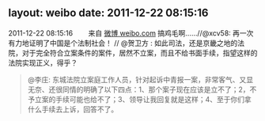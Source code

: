 layout: weibo
date: 2011-12-22 08:15:16
---
2011-12-22 08:15:16  &nbsp;&nbsp;&nbsp;&nbsp;&nbsp;&nbsp; 来自 <a href="http://weibo.com/" rel="nofollow">微博 weibo.com</a>
搞鸡毛啊……//@xcv58: 再一次有力地证明了中国是个法制社会！ // @贺卫方 : 如此司法，还是京畿之地的法院，对于完全符合立案条件的案件，居然不立案，而且不给书面手续，指望这样的法院实现正义，得乎？
>  @李庄: 东城法院立案庭工作人员，针对起诉中青报一案，非常客气、又显无奈、还很同情的明确了以下四点：1、那个案子现在应该是立不了；2，不予立案的手续可能也给不了；3、领导让我回复就是这样；4、至于你们拿什么手续去上诉，回答不了。 ​​​
